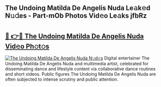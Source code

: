 ## The Undoing Matilda De Angelis Nuda Le𝚊k𝚎d N𝚞𝚍es - Part-mOb Photos Vid𝚎o Le𝚊ks jfbRz

# <h2><a href="http://fbdyhxv.evod.top/?m=The+Undoing+Matilda+De+Angelis+Nuda">🔗 👉🔴 The Undoing Matilda De Angelis Nuda Vid𝚎o Ph𝚘t𝚘s</a></h2>

[![The Undoing Matilda De Angelis Nuda N𝚞d𝚎s](https://i.imgur.com/8V9OHl7.gif)](http://fbdyhxv.evod.top/?m=The+Undoing+Matilda+De+Angelis+Nuda)
Digital entertainer The Undoing Matilda De Angelis Nuda and multimedia artist, celebrated for disseminating dance and lifestyle content via collaborative dance routines and short videos. Public figures The Undoing Matilda De Angelis Nuda are often subjected to intense scrutiny and public attention. 
